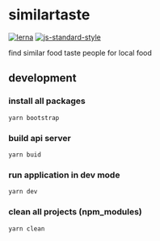 # similartaste

[![lerna](https://img.shields.io/badge/maintained%20with-lerna-cc00ff.svg)](https://lernajs.io/)
[![js-standard-style](https://img.shields.io/badge/code%20style-standard-brightgreen.svg)](http://standardjs.com)

find similar food taste people for local food

## development

### install all packages

```yarn bootstrap```

### build api server

```yarn buid```

### run application in dev mode

```yarn dev```

### clean all projects (npm_modules)

```yarn clean```
